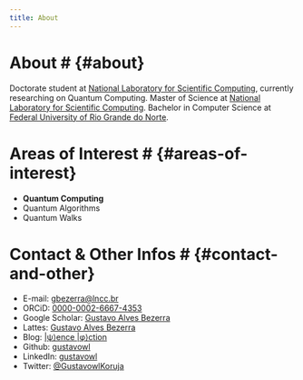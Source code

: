 ```yaml
---
title: About
---
```

# About # {#about}
Doctorate student at
[National Laboratory for Scientific Computing](https://www.lncc.br/),
currently researching on Quantum Computing.
Master of Science at
[National Laboratory for Scientific Computing](https://www.lncc.br/).
Bachelor in Computer Science at
[Federal University of Rio Grande do Norte](https://www.ufrn.br/).

# Areas of Interest # {#areas-of-interest}
* **Quantum Computing**
* Quantum Algorithms
* Quantum Walks
<!--* Quantum Information -->
<!--* Quantum Logic -->
<!--* Concurrent and Parallel Computing -->
<!--* Image Processing -->
<!--* Computer Vision -->
<!--* Computer Networks-->

# Contact & Other Infos # {#contact-and-other}
* E-mail: <a href="mailto:gbezerra@lncc.br" target="_blank">gbezerra@lncc.br</a>
* ORCiD: <a href="https://orcid.org/0000-0002-6667-4353" target="_blank">0000-0002-6667-4353</a>
* Google Scholar: <a href="https://scholar.google.com/citations?user=4TsxpDAAAAAJ" targer="_blank">
	Gustavo Alves Bezerra</a>
* Lattes: <a href="http://lattes.cnpq.br/5221852804691948" target="_blank">Gustavo Alves Bezerra</a>
* Blog: <a href="https://psiencephiction.wordpress.com/" target="_blank">\|ψ⟩ence \|φ⟩ction</a>
* Github: <a href="https://github.com/gustavowl/" target="_blank">gustavowl</a>
* LinkedIn: <a href="https://www.linkedin.com/in/gustavowl/" target="_blank">gustavowl</a>
* Twitter: <a href="https://twitter.com/GustavowlKoruja" target = "_blank">@GustavowlKoruja</a>
